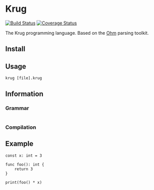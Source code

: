 # Krug

[![Build Status](https://travis-ci.com/dhkatz/krug.svg?branch=main)](https://travis-ci.com/dhkatz/krug) [![Coverage Status](https://coveralls.io/repos/github/dhkatz/krug/badge.svg?branch=master)](https://coveralls.io/github/dhkatz/krug?branch=master)

The Krug programming language. Based on the [Ohm](https://github.com/harc/ohm) parsing toolkit.

## Install

## Usage

```
krug [file].krug
```

## Information

### Grammar

```
```

### Compilation

## Example

```
const x: int = 3

func foo(): int {
    return 3
}

print(foo() * x)
```
